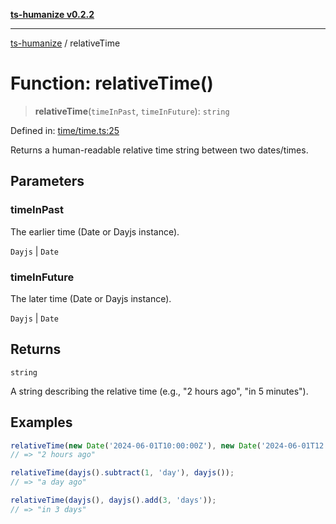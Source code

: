 [**ts-humanize v0.2.2**](../README.md)

***

[ts-humanize](../README.md) / relativeTime

# Function: relativeTime()

> **relativeTime**(`timeInPast`, `timeInFuture`): `string`

Defined in: [time/time.ts:25](https://github.com/Shiv-SB/ts-humanize/blob/58c6d39c670b3b3862b4035998e27d57f6c37c48/src/time/time.ts#L25)

Returns a human-readable relative time string between two dates/times.

## Parameters

### timeInPast

The earlier time (Date or Dayjs instance).

`Dayjs` | `Date`

### timeInFuture

The later time (Date or Dayjs instance).

`Dayjs` | `Date`

## Returns

`string`

A string describing the relative time (e.g., "2 hours ago", "in 5 minutes").

## Examples

```ts
relativeTime(new Date('2024-06-01T10:00:00Z'), new Date('2024-06-01T12:00:00Z'));
// => "2 hours ago"
```

```ts
relativeTime(dayjs().subtract(1, 'day'), dayjs());
// => "a day ago"
```

```ts
relativeTime(dayjs(), dayjs().add(3, 'days'));
// => "in 3 days"
```
